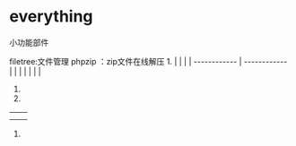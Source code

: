 ﻿# everything
小功能部件

filetree:文件管理
phpzip	：zip文件在线解压
1. 
|   |   |
| ------------ | ------------ |
|   |   |
|   |   |

1. 

1. 

|   |   |
| ------------ | ------------ |
|   |   |
|   |   |

1. 
